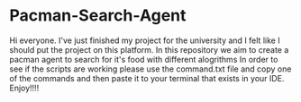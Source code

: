 # Pacman-Search-Agent
Hi everyone. I've just finished my project for the university and I felt like I should put the project on this platform.
In this repository we aim to create a pacman agent to search for it's food with different alogrithms
In order to see if the scripts are working please use the command.txt file and copy one of the commands and then paste it to your terminal that exists in your IDE.
Enjoy!!!!
